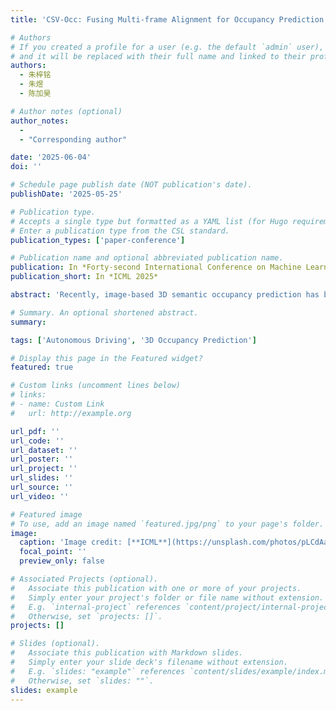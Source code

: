 ```yaml
---
title: 'CSV-Occ: Fusing Multi-frame Alignment for Occupancy Prediction with Temporal Cross State Space Model and Central Voting Mechanism'

# Authors
# If you created a profile for a user (e.g. the default `admin` user), write the username (folder name) here
# and it will be replaced with their full name and linked to their profile.
authors:
  - 朱梓铭
  - 朱煜
  - 陈加昊

# Author notes (optional)
author_notes:
  - 
  - "Corresponding author"

date: '2025-06-04'
doi: ''

# Schedule page publish date (NOT publication's date).
publishDate: '2025-05-25'

# Publication type.
# Accepts a single type but formatted as a YAML list (for Hugo requirements).
# Enter a publication type from the CSL standard.
publication_types: ['paper-conference']

# Publication name and optional abbreviated publication name.
publication: In *Forty-second International Conference on Machine Learning*
publication_short: In *ICML 2025*

abstract: 'Recently, image-based 3D semantic occupancy prediction has become a hot topic in 3D scene understanding for autonomous driving. Compared with the bounding box form of 3D object detection, the ability to describe the fine-grained contours of any obstacles in the scene is the key insight of voxel occupancy representation, which facilitates subsequent tasks of autonomous driving. In this work, we propose CSV-Occ to address the following two challenges: (1) Existing methods fuse temporal information based on the attention mechanism, but are limited by high complexity. We extend the state space model to support multi-input sequence interaction and conduct temporal modeling in a cascaded architecture, thereby reducing the computational complexity from quadratic to linear. (2) Existing methods are limited by semantic ambiguity, resulting in the centers of foreground objects often being predicted as empty voxels. We enable the model to explicitly vote for the instance center to which the voxels belong and spontaneously learn to utilize the other voxel features of the same instance to update the semantics of the internal vacancies of the objects from coarse to fine. Experiments on the Occ3D-nuScenes dataset show that our method achieves state-of-the-art in camera-based 3D semantic occupancy prediction and also performs well on lidar point cloud semantic segmentation on the nuScenes dataset. Therefore, we believe that CSV-Occ is beneficial to the community and industry of autonomous vehicles.'

# Summary. An optional shortened abstract.
summary: 

tags: ['Autonomous Driving', '3D Occupancy Prediction']

# Display this page in the Featured widget?
featured: true

# Custom links (uncomment lines below)
# links:
# - name: Custom Link
#   url: http://example.org

url_pdf: ''
url_code: ''
url_dataset: ''
url_poster: ''
url_project: ''
url_slides: ''
url_source: ''
url_video: ''

# Featured image
# To use, add an image named `featured.jpg/png` to your page's folder.
image:
  caption: 'Image credit: [**ICML**](https://unsplash.com/photos/pLCdAaMFLTE)'
  focal_point: ''
  preview_only: false

# Associated Projects (optional).
#   Associate this publication with one or more of your projects.
#   Simply enter your project's folder or file name without extension.
#   E.g. `internal-project` references `content/project/internal-project/index.md`.
#   Otherwise, set `projects: []`.
projects: []

# Slides (optional).
#   Associate this publication with Markdown slides.
#   Simply enter your slide deck's filename without extension.
#   E.g. `slides: "example"` references `content/slides/example/index.md`.
#   Otherwise, set `slides: ""`.
slides: example
---
```


